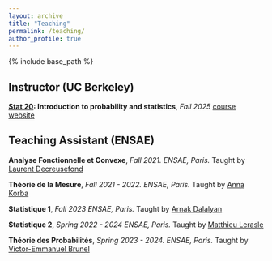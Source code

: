```yaml
---
layout: archive
title: "Teaching"
permalink: /teaching/
author_profile: true
---
```


{% include base_path %}

## Instructor (UC Berkeley)

**[Stat 20](https://stat20.berkeley.edu): Introduction to probability and statistics**, *Fall 2025*
[course website](https://stat20.berkeley.edu/fall-2025/)




## Teaching Assistant (ENSAE)

**Analyse Fonctionnelle et Convexe**, *Fall 2021.*
*ENSAE, Paris.*
Taught by [Laurent Decreusefond](https://perso.telecom-paristech.fr/decreuse/)

**Théorie de la Mesure**, *Fall 2021 - 2022.*
*ENSAE, Paris.*
Taught by [Anna Korba](https://akorba.github.io/index.html)

**Statistique 1**, *Fall 2023*
*ENSAE, Paris.*
Taught by [Arnak Dalalyan](https://adalalyan.github.io/index.html)

**Statistique 2**, *Spring 2022 - 2024*
*ENSAE, Paris.*
Taught by [Matthieu Lerasle](http://lerasle.perso.math.cnrs.fr/fr/publications.html)

**Théorie des Probabilités**,  *Spring 2023 - 2024.*
*ENSAE, Paris.*
Taught by [Victor-Emmanuel Brunel](https://vebrunel.com)   
